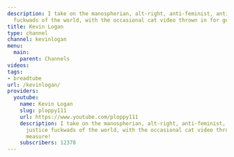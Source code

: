 ```yaml
---
description: I take on the manospherian, alt-right, anti-feminist, anti-social justice
  fuckwads of the world, with the occasional cat video thrown in for good measure!
title: Kevin Logan
type: channel
channel: kevinlogan
menu:
  main:
    parent: Channels
videos:
tags:
- breadtube
url: /kevinlogan/
providers:
  youtube:
    name: Kevin Logan
    slug: ploppy111
    url: https://www.youtube.com/ploppy111
    description: I take on the manospherian, alt-right, anti-feminist, anti-social
      justice fuckwads of the world, with the occasional cat video thrown in for good
      measure!
    subscribers: 12378
---
```

